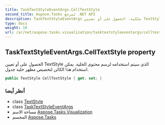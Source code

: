 ```yaml
---
title: TaskTextStyleEventArgs.CellTextStyle
second_title: Aspose.Tasks لمرجع .NET API
description: TaskTextStyleEventArgs ملكية. الحصول على أو تعيين TextStyle الذي سيتم استخدامه لرسم محتوى الخلية. يمكن استخدام هذا الكائن لتخصيص مظهر خلية جدول.
type: docs
weight: 10
url: /ar/net/aspose.tasks.visualization/tasktextstyleeventargs/celltextstyle/
---
```

## TaskTextStyleEventArgs.CellTextStyle property

الحصول على أو تعيين TextStyle الذي سيتم استخدامه لرسم محتوى الخلية. يمكن استخدام هذا الكائن لتخصيص مظهر خلية جدول.

```csharp
public TextStyle CellTextStyle { get; set; }
```

### أنظر أيضا

* class [TextStyle](../../textstyle/)
* class [TaskTextStyleEventArgs](../)
* مساحة الاسم [Aspose.Tasks.Visualization](../../tasktextstyleeventargs/)
* المجسم [Aspose.Tasks](../../../)


